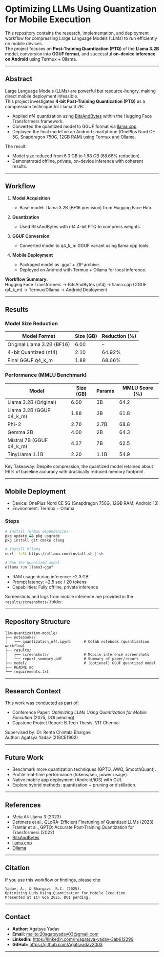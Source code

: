 # Optimizing LLMs Using Quantization for Mobile Execution

This repository contains the research, implementation, and deployment workflow for compressing Large Language Models (LLMs) to run efficiently on mobile devices.  
The project focuses on **Post-Training Quantization (PTQ)** of the **Llama 3.2B** model, conversion into **GGUF format**, and successful **on-device inference on Android** using Termux + Ollama.

---

## Abstract

Large Language Models (LLMs) are powerful but resource-hungry, making direct mobile deployment infeasible.  
This project investigates **4-bit Post-Training Quantization (PTQ)** as a compression technique for Llama 3.2B:

- Applied nf4 quantization using [BitsAndBytes](https://github.com/TimDettmers/bitsandbytes) within the Hugging Face Transformers framework.  
- Converted the quantized model to GGUF format via [llama.cpp](https://github.com/ggerganov/llama.cpp).  
- Deployed the final model on an Android smartphone (OnePlus Nord CE 5G, Snapdragon 750G, 12GB RAM) using Termux and [Ollama](https://ollama.com/).  

The result:  
- Model size reduced from 6.0 GB to 1.88 GB (68.66% reduction).  
- Demonstrated offline, private, on-device inference with coherent results.

---

## Workflow

1. **Model Acquisition**  
   - Base model: Llama 3.2B (BF16 precision) from Hugging Face Hub.  

2. **Quantization**  
   - Used BitsAndBytes with nf4 4-bit PTQ to compress weights.  

3. **GGUF Conversion**  
   - Converted model to q4_k_m GGUF variant using llama.cpp tools.  

4. **Mobile Deployment**  
   - Packaged model as .gguf + ZIP archive.  
   - Deployed on Android with Termux + Ollama for local inference.  

**Workflow Summary:**  
Hugging Face Transformers → BitsAndBytes (nf4) → llama.cpp (GGUF q4_k_m) → Termux/Ollama → Android Deployment

---

## Results

### Model Size Reduction
| Model Format               | Size (GB) | Reduction (%) |
|-----------------------------|-----------|---------------|
| Original Llama 3.2B (BF16)  | 6.00      | –             |
| 4-bit Quantized (nf4)       | 2.10      | 64.92%        |
| Final GGUF q4_k_m           | 1.88      | 68.66%        |

### Performance (MMLU Benchmark)
| Model                     | Size (GB) | Params | MMLU Score (%) |
|----------------------------|-----------|--------|----------------|
| Llama 3.2B (Original)      | 6.00      | 3B     | 64.2           |
| Llama 3.2B (GGUF q4_k_m)   | 1.88      | 3B     | 61.8           |
| Phi-2                      | 2.70      | 2.7B   | 68.8           |
| Gemma 2B                   | 4.00      | 2B     | 64.3           |
| Mistral 7B (GGUF q4_k_m)   | 4.37      | 7B     | 62.5           |
| TinyLlama 1.1B             | 2.20      | 1.1B   | 54.9           |

Key Takeaway: Despite compression, the quantized model retained about 96% of baseline accuracy with drastically reduced memory footprint.

---

## Mobile Deployment

- Device: OnePlus Nord CE 5G (Snapdragon 750G, 12GB RAM, Android 13)  
- Environment: Termux + Ollama  

### Steps
```bash
# Install Termux dependencies
pkg update && pkg upgrade
pkg install git cmake clang

# Install Ollama
curl -fsSL https://ollama.com/install.sh | sh

# Run the quantized model
ollama run llama3-gguf
```

- RAM usage during inference: ~2.3 GB  
- Prompt latency: ~2.5 sec / 20 tokens  
- Capabilities: Fully offline, private inference  

Screenshots and logs from mobile inference are provided in the `results/screenshots/` folder.

---

## Repository Structure
```
llm-quantization-mobile/
├── notebooks/
│   └── quantization_nf4.ipynb      # Colab notebook (quantization workflow)
├── results/
│   ├── screenshots/                # Mobile inference screenshots
│   └── report_summary.pdf          # Summary of paper/report
├── model/                          # (optional) GGUF quantized model
├── README.md
└── requirements.txt
```

---

## Research Context

This work was conducted as part of:  
- Conference Paper: *Optimizing LLMs Using Quantization for Mobile Execution* (2025, DOI pending)  
- Capstone Project Report: B.Tech Thesis, VIT Chennai  

Supervised by: Dr. Renta Chintala Bhargavi  
Author: Agatsya Yadav (21BCE1902)  

---

## Future Work

- Benchmark more quantization techniques (GPTQ, AWQ, SmoothQuant).  
- Profile real-time performance (tokens/sec, power usage).  
- Native mobile app deployment (Android/iOS) with GUI.  
- Explore hybrid methods: quantization + pruning or distillation.  

---

## References

- Meta AI: Llama 3 (2023)  
- Dettmers et al., QLoRA: Efficient Finetuning of Quantized LLMs (2023)  
- Frantar et al., GPTQ: Accurate Post-Training Quantization for Transformers (2022)  
- [BitsAndBytes](https://github.com/TimDettmers/bitsandbytes)  
- [llama.cpp](https://github.com/ggerganov/llama.cpp)  
- [Ollama](https://ollama.com)  

---

## Citation

If you use this workflow or findings, please cite:

```
Yadav, A., & Bhargavi, R.C. (2025).
Optimizing LLMs Using Quantization for Mobile Execution.
Presented at ICT Goa 2025, DOI pending.
```

---
## Contact

* **Author:** Agatsya Yadav
* **Email:** <mailto:20agatsyadav03@gmail.com>
* **LinkedIn:** <https://linkedin.com/in/agatsya-yadav-3ab612299>
* **GitHub:** <https://github.com/Agatsyadav2003>

---
